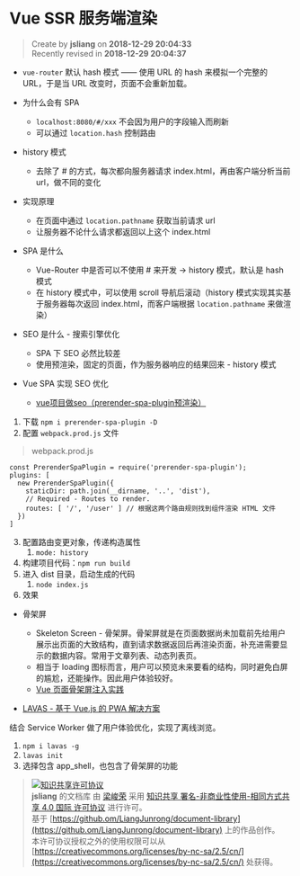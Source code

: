 Vue SSR 服务端渲染
===

> Create by **jsliang** on **2018-12-29 20:04:33**  
> Recently revised in **2018-12-29 20:04:37**

* `vue-router` 默认 hash 模式 —— 使用 URL 的 hash 来模拟一个完整的 URL，于是当 URL 改变时，页面不会重新加载。

* 为什么会有 SPA
  * `localhost:8080/#/xxx` 不会因为用户的字段输入而刷新
  * 可以通过 `location.hash` 控制路由

* history 模式
  * 去除了 # 的方式，每次都向服务器请求 index.html，再由客户端分析当前 url，做不同的变化

* 实现原理
  * 在页面中通过 `location.pathname` 获取当前请求 url
  * 让服务器不论什么请求都返回以上这个 index.html

* SPA 是什么
  * Vue-Router 中是否可以不使用 # 来开发 -> history 模式，默认是 hash 模式
  * 在 history 模式中，可以使用 scroll 导航后滚动（history 模式实现其实基于服务器每次返回 index.html，而客户端根据 `location.pathname` 来做渲染）

* SEO 是什么 - 搜索引擎优化
  * SPA 下 SEO 必然比较差
  * 使用预渲染，固定的页面，作为服务器响应的结果回来 - history 模式


* Vue SPA 实现 SEO 优化
  * [vue项目做seo（prerender-spa-plugin预渲染）](https://blog.csdn.net/yftk765768540/article/details/81047145)

1. 下载 `npm i prerender-spa-plugin -D`
2. 配置 `webpack.prod.js` 文件

> webpack.prod.js

```
const PrerenderSpaPlugin = require('prerender-spa-plugin');
plugins: [
  new PrerenderSpaPlugin({
    staticDir: path.join(__dirname, '..', 'dist'),
    // Required - Routes to render.
    routes: [ '/', '/user' ] // 根据这两个路由规则找到组件渲染 HTML 文件
  })
]
```

3. 配置路由变更对象，传递构造属性
   1. `mode: history`
4. 构建项目代码：`npm run build`
5. 进入 dist 目录，启动生成的代码
   1. `node index.js`
6. 效果

* 骨架屏
  * Skeleton Screen - 骨架屏。骨架屏就是在页面数据尚未加载前先给用户展示出页面的大致结构，直到请求数据返回后再渲染页面，补充进需要显示的数据内容。常用于文章列表、动态列表页。
  * 相当于 loading 图标而言，用户可以预览未来要看的结构，同时避免白屏的尴尬，还能操作。因此用户体验较好。
  * [Vue 页面骨架屏注入实践](https://segmentfault.com/a/1190000014832185)

* [LAVAS - 基于 Vue.js 的 PWA 解决方案](https://lavas.baidu.com/)

结合 Service Worker 做了用户体验优化，实现了离线浏览。

1. `npm i lavas -g`
2. `lavas init`
3. 选择包含 app_shell，也包含了骨架屏的功能

> [![知识共享许可协议](https://i.creativecommons.org/l/by-nc-sa/4.0/88x31.png)](http://creativecommons.org/licenses/by-nc-sa/4.0/)  
> **jsliang** 的文档库</a> 由 [梁峻荣](https://github.com/LiangJunrong/document-library) 采用 [知识共享 署名-非商业性使用-相同方式共享 4.0 国际 许可协议](http://creativecommons.org/licenses/by-nc-sa/4.0/) 进行许可。  
> 基于 [https://github.om/LiangJunrong/document-library](https://github.om/LiangJunrong/document-library) 上的作品创作。  
> 本许可协议授权之外的使用权限可以从 [https://creativecommons.org/licenses/by-nc-sa/2.5/cn/](https://creativecommons.org/licenses/by-nc-sa/2.5/cn/) 处获得。